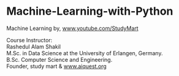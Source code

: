 # Machine-Learning-with-Python
Machine Learning by, www.youtube.com/StudyMart

Course Instructor: <br>
Rashedul Alam Shakil <br>
M.Sc. in Data Science at the University of Erlangen, Germany. <br>
B.Sc. Computer Science and Engineering.  <br>
Founder, study mart & www.aiquest.org  
